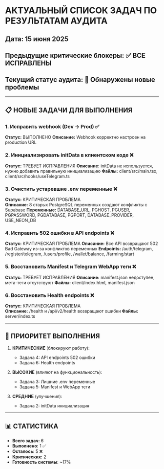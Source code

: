 # АКТУАЛЬНЫЙ СПИСОК ЗАДАЧ ПО РЕЗУЛЬТАТАМ АУДИТА

## Дата: 15 июня 2025  
## Предыдущие критические блокеры: ✅ ВСЕ ИСПРАВЛЕНЫ
## Текущий статус аудита: 🔴 Обнаружены новые проблемы

---

## 📋 НОВЫЕ ЗАДАЧИ ДЛЯ ВЫПОЛНЕНИЯ

### 1. Исправить webhook (Dev → Prod) ✅
**Статус:** ВЫПОЛНЕНО
**Описание:** Webhook корректно настроен на production URL

### 2. Инициализировать initData в клиентском коде ❌  
**Статус:** ТРЕБУЕТ ИСПРАВЛЕНИЯ
**Описание:** initData не используется, нужно добавить правильную инициализацию
**Файлы:** client/src/main.tsx, client/src/hooks/useTelegram.ts

### 3. Очистить устаревшие .env переменные ❌
**Статус:** КРИТИЧЕСКАЯ ПРОБЛЕМА  
**Описание:** 8 старых PostgreSQL переменных создают конфликты с Supabase
**Переменные:** DATABASE_URL, PGHOST, PGUSER, PGPASSWORD, PGDATABASE, PGPORT, DATABASE_PROVIDER, USE_NEON_DB

### 4. Исправить 502 ошибки в API endpoints ❌
**Статус:** КРИТИЧЕСКАЯ ПРОБЛЕМА
**Описание:** Все API возвращают 502 Bad Gateway из-за конфликтов переменных
**Endpoints:** /auth/telegram, /register/telegram, /users/profile, /wallet/balance, /farming/start

### 5. Восстановить Manifest и Telegram WebApp теги ❌
**Статус:** ТРЕБУЕТ ИСПРАВЛЕНИЯ
**Описание:** manifest.json недоступен, мета-теги отсутствуют
**Файлы:** client/index.html, manifest.json

### 6. Восстановить Health endpoints ❌
**Статус:** КРИТИЧЕСКАЯ ПРОБЛЕМА  
**Описание:** /health и /api/v2/health возвращают ошибки
**Файлы:** server/index.ts

---

## 🎯 ПРИОРИТЕТ ВЫПОЛНЕНИЯ

1. **КРИТИЧЕСКИЕ** (блокируют работу):
   - Задача 4: API endpoints 502 ошибки
   - Задача 6: Health endpoints

2. **ВЫСОКИЕ** (влияют на функциональность):
   - Задача 3: Лишние .env переменные
   - Задача 5: Manifest и WebApp теги

3. **СРЕДНИЕ** (улучшения):
   - Задача 2: initData инициализация

---

## 📊 СТАТИСТИКА

- **Всего задач:** 6
- **Выполнено:** 1 ✅
- **Осталось:** 5 ❌
- **Критических:** 2
- **Готовность системы:** ~17%